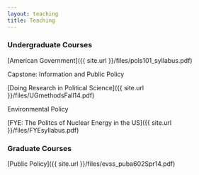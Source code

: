 ```yaml
---
layout: teaching
title: Teaching
---
```


### Undergraduate Courses

[American Government]({{ site.url }}/files/pols101_syllabus.pdf)

Capstone: Information and Public Policy

[Doing Research in Political Science]({{ site.url }}/files/UGmethodsFall14.pdf)

Environmental Policy

[FYE: The Politcs of Nuclear Energy in the US]({{ site.url }}/files/FYEsyllabus.pdf)

### Graduate Courses

[Public Policy]({{ site.url }}/files/evss_puba602Spr14.pdf)
